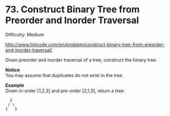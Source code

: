 # 73. Construct Binary Tree from Preorder and Inorder Traversal

Difficulty: Medium

http://www.lintcode.com/en/problem/construct-binary-tree-from-preorder-and-inorder-traversal/

Given preorder and inorder traversal of a tree, construct the binary tree.

**Notice**  
You may assume that duplicates do not exist in the tree.

**Example**  
Given in-order [1,2,3] and pre-order [2,1,3], return a tree:
```
  2
 / \
1   3
```
